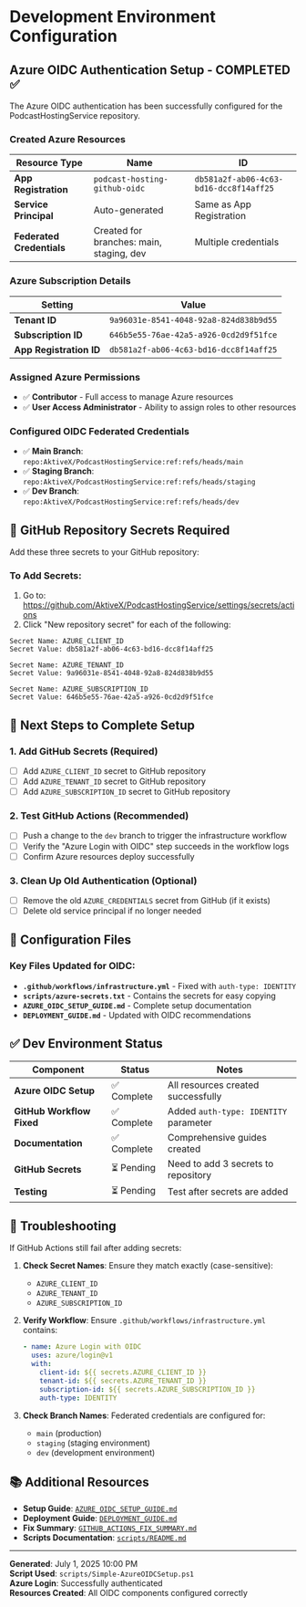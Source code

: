 # Development Environment Configuration

## Azure OIDC Authentication Setup - COMPLETED ✅

The Azure OIDC authentication has been successfully configured for the PodcastHostingService repository.

### Created Azure Resources

| Resource Type | Name | ID |
|---------------|------|-----|
| **App Registration** | `podcast-hosting-github-oidc` | `db581a2f-ab06-4c63-bd16-dcc8f14aff25` |
| **Service Principal** | Auto-generated | Same as App Registration |
| **Federated Credentials** | Created for branches: main, staging, dev | Multiple credentials |

### Azure Subscription Details

| Setting | Value |
|---------|--------|
| **Tenant ID** | `9a96031e-8541-4048-92a8-824d838b9d55` |
| **Subscription ID** | `646b5e55-76ae-42a5-a926-0cd2d9f51fce` |
| **App Registration ID** | `db581a2f-ab06-4c63-bd16-dcc8f14aff25` |

### Assigned Azure Permissions

- ✅ **Contributor** - Full access to manage Azure resources
- ✅ **User Access Administrator** - Ability to assign roles to other resources

### Configured OIDC Federated Credentials

- ✅ **Main Branch**: `repo:AktiveX/PodcastHostingService:ref:refs/heads/main`
- ✅ **Staging Branch**: `repo:AktiveX/PodcastHostingService:ref:refs/heads/staging`
- ✅ **Dev Branch**: `repo:AktiveX/PodcastHostingService:ref:refs/heads/dev`

## 🔑 GitHub Repository Secrets Required

Add these three secrets to your GitHub repository:

### To Add Secrets:
1. Go to: https://github.com/AktiveX/PodcastHostingService/settings/secrets/actions
2. Click "New repository secret" for each of the following:

```
Secret Name: AZURE_CLIENT_ID
Secret Value: db581a2f-ab06-4c63-bd16-dcc8f14aff25

Secret Name: AZURE_TENANT_ID  
Secret Value: 9a96031e-8541-4048-92a8-824d838b9d55

Secret Name: AZURE_SUBSCRIPTION_ID
Secret Value: 646b5e55-76ae-42a5-a926-0cd2d9f51fce
```

## 🚀 Next Steps to Complete Setup

### 1. Add GitHub Secrets (Required)
- [ ] Add `AZURE_CLIENT_ID` secret to GitHub repository
- [ ] Add `AZURE_TENANT_ID` secret to GitHub repository  
- [ ] Add `AZURE_SUBSCRIPTION_ID` secret to GitHub repository

### 2. Test GitHub Actions (Recommended)
- [ ] Push a change to the `dev` branch to trigger the infrastructure workflow
- [ ] Verify the "Azure Login with OIDC" step succeeds in the workflow logs
- [ ] Confirm Azure resources deploy successfully

### 3. Clean Up Old Authentication (Optional)
- [ ] Remove the old `AZURE_CREDENTIALS` secret from GitHub (if it exists)
- [ ] Delete old service principal if no longer needed

## 📁 Configuration Files

### Key Files Updated for OIDC:
- **`.github/workflows/infrastructure.yml`** - Fixed with `auth-type: IDENTITY`
- **`scripts/azure-secrets.txt`** - Contains the secrets for easy copying
- **`AZURE_OIDC_SETUP_GUIDE.md`** - Complete setup documentation
- **`DEPLOYMENT_GUIDE.md`** - Updated with OIDC recommendations

## ✅ Dev Environment Status

| Component | Status | Notes |
|-----------|--------|--------|
| **Azure OIDC Setup** | ✅ Complete | All resources created successfully |
| **GitHub Workflow Fixed** | ✅ Complete | Added `auth-type: IDENTITY` parameter |
| **Documentation** | ✅ Complete | Comprehensive guides created |
| **GitHub Secrets** | ⏳ Pending | Need to add 3 secrets to repository |
| **Testing** | ⏳ Pending | Test after secrets are added |

## 🔧 Troubleshooting

If GitHub Actions still fail after adding secrets:

1. **Check Secret Names**: Ensure they match exactly (case-sensitive):
   - `AZURE_CLIENT_ID`
   - `AZURE_TENANT_ID` 
   - `AZURE_SUBSCRIPTION_ID`

2. **Verify Workflow**: Ensure `.github/workflows/infrastructure.yml` contains:
   ```yaml
   - name: Azure Login with OIDC
     uses: azure/login@v1
     with:
       client-id: ${{ secrets.AZURE_CLIENT_ID }}
       tenant-id: ${{ secrets.AZURE_TENANT_ID }}
       subscription-id: ${{ secrets.AZURE_SUBSCRIPTION_ID }}
       auth-type: IDENTITY
   ```

3. **Check Branch Names**: Federated credentials are configured for:
   - `main` (production)
   - `staging` (staging environment)
   - `dev` (development environment)

## 📚 Additional Resources

- **Setup Guide**: [`AZURE_OIDC_SETUP_GUIDE.md`](AZURE_OIDC_SETUP_GUIDE.md)
- **Deployment Guide**: [`DEPLOYMENT_GUIDE.md`](DEPLOYMENT_GUIDE.md)
- **Fix Summary**: [`GITHUB_ACTIONS_FIX_SUMMARY.md`](GITHUB_ACTIONS_FIX_SUMMARY.md)
- **Scripts Documentation**: [`scripts/README.md`](scripts/README.md)

---

**Generated**: July 1, 2025 10:00 PM  
**Script Used**: `scripts/Simple-AzureOIDCSetup.ps1`  
**Azure Login**: Successfully authenticated  
**Resources Created**: All OIDC components configured correctly